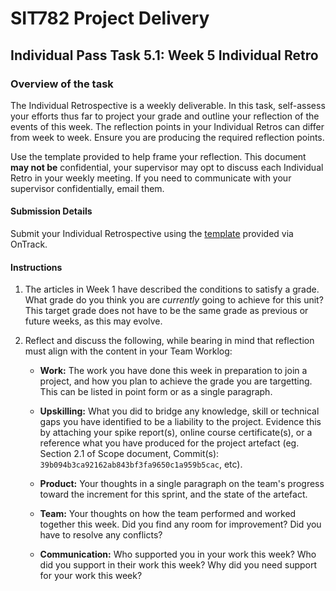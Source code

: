 <div id="banner"></div>

# SIT782 Project Delivery
## Individual Pass Task 5.1: Week 5 Individual Retro

### Overview of the task
The Individual Retrospective is a weekly deliverable. In this task, self-assess your efforts thus far to project your grade and outline your reflection of the events of this week. The reflection points in your Individual Retros can differ from week to week. Ensure you are producing the required reflection points.

Use the template provided to help frame your reflection. This document **may not be** confidential, your supervisor may opt to discuss each Individual Retro in your weekly meeting. If you need to communicate with your supervisor confidentially, email them.

#### Submission Details
Submit your Individual Retrospective using the [template](https://deakin365.sharepoint.com/:f:/s/SIT782-t1-2018/EjtriPJQ6B1NuMrb9WI59oMB_UKn0Ui6ewP4ONJTzmFVLg?e=rp2vwG) provided via OnTrack.

#### Instructions

1. The articles in Week 1 have described the conditions to satisfy a grade. What grade do you think you are _currently_ going to achieve for this unit? This target grade does not have to be the same grade as previous or future weeks, as this may evolve.

2. Reflect and discuss the following, while bearing in mind that reflection must align with the content in your Team Worklog:

    * **Work:** The work you have done this week in preparation to join a project, and how you plan to achieve the grade you are targetting. This can be listed in point form or as a single paragraph.

    * **Upskilling:** What you did to bridge any knowledge, skill or technical gaps you have identified to be a liability to the project. Evidence this by attaching your spike report(s), online course certificate(s), or a reference what you have produced for the project artefact (eg. Section 2.1 of Scope document, Commit(s): `39b094b3ca92162ab843bf3fa9650c1a959b5cac`, etc).

    * **Product:** Your thoughts in a single paragraph on the team's progress toward the increment for this sprint, and the state of the artefact.

    * **Team:** Your thoughts on how the team performed and worked together this week. Did you find any room for improvement? Did you have to resolve any conflicts?

    * **Communication:** Who supported you in your work this week? Who did you support in their work this week? Why did you need support for your work this week?

<div style="page-break-after:always;"></div>
